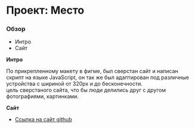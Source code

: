 # Проект: Место

### Обзор
* Интро
* Сайт

**Интро**

По прикрепленному макету в фигме, был сверстан сайт и написан скрипт на языке JavaScript, он так же был адаптирован под различные устройства с шириной от 320px и до бесконечности.  
цель сверстаного сайта, что бы люди делились друг с другом фотографиями, картинками.  

**Сайт**

* [Ссылка на сайт github](https://ilyakotkov.github.io/mesto/)

